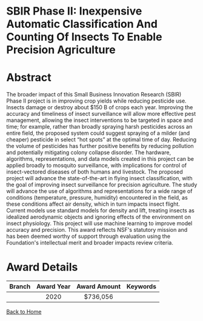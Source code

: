 
SBIR Phase II: Inexpensive Automatic Classification And Counting Of Insects To Enable Precision Agriculture
===========================================================================================================

# Abstract


The broader impact of this Small Business Innovation Research (SBIR) Phase II project is in improving crop yields while reducing pesticide use. Insects damage or destroy about $150 B of crops each year. Improving the accuracy and timeliness of insect surveillance will allow more effective pest management, allowing the insect interventions to be targeted in space and time; for example, rather than broadly spraying harsh pesticides across an entire field, the proposed system could suggest spraying of a milder (and cheaper) pesticide in select “hot spots” at the optimal time of day. Reducing the volume of pesticides has further positive benefits by reducing pollution and potentially mitigating colony collapse disorder. The hardware, algorithms, representations, and data models created in this project can be applied broadly to mosquito surveillance, with implications for control of insect-vectored diseases of both humans and livestock. The proposed project will advance the state-of-the-art in flying insect classification, with the goal of improving insect surveillance for precision agriculture. The study will advance the use of algorithms and representations for a wide range of conditions (temperature, pressure, humidity) encountered in the field, as these conditions affect air density, which in turn impacts insect flight. Current models use standard models for density and lift, treating insects as idealized aerodynamic objects and ignoring effects of the environment on insect physiology. This project will use machine learning to improve model accuracy and precision. This award reflects NSF's statutory mission and has been deemed worthy of support through evaluation using the Foundation's intellectual merit and broader impacts review criteria.  

# Award Details

|Branch|Award Year|Award Amount|Keywords|
| :---: | :---: | :---: | :---: |
||2020|$736,056||
  
  


[Back to Home](https://github.com/chrischow/dod_sbir_awards/JT/#585)